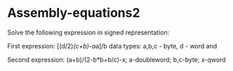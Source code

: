 # Assembly-equations2
Solve the following expression in signed representation:

First expression: [(d/2)*(c+b)-a*a]/b data types: a,b,c - byte, d - word and

Second expression: (a+b)/(2-b*b+b/c)-x; a-doubleword; b,c-byte; x-qword
